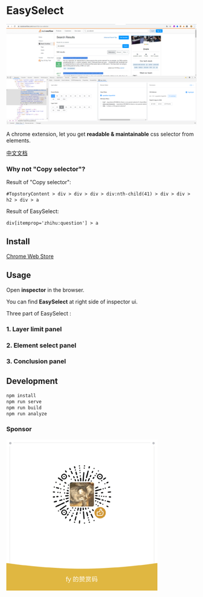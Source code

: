 # EasySelect

![](misc/example.png)

A chrome extension, let you get **readable & maintainable** css selector from elements.

[中文文档](README_CN.md)

### Why not "Copy selector"?

Result of "Copy selector":

```
#TopstoryContent > div > div > div > div:nth-child(41) > div > div > h2 > div > a
```

Result of EasySelect:

```
div[itemprop='zhihu:question'] > a
```

## Install

[Chrome Web Store](https://chrome.google.com/webstore/detail/easy-select/emfpfmjldkffpibmfhdfmjdbkphccaom)

## Usage

Open **inspector** in the browser.

You can find **EasySelect** at right side of inspector ui.

Three part of EasySelect :

### 1. Layer limit panel

### 2. Element select panel

### 3. Conclusion panel

## Development
```
npm install
npm run serve
npm run build
npm run analyze
```

### Sponsor

![](misc/sponsor.png)
